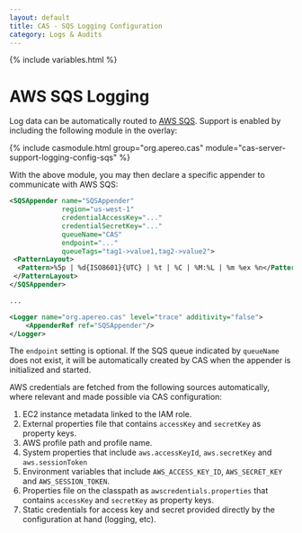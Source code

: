 ```yaml
---
layout: default
title: CAS - SQS Logging Configuration
category: Logs & Audits
---
```


{% include variables.html %}

# AWS SQS Logging

Log data can be automatically routed to [AWS SQS](https://aws.amazon.com/sqs/). Support 
is enabled by including the following module in the overlay:

{% include casmodule.html group="org.apereo.cas" module="cas-server-support-logging-config-sqs" %}

With the above module, you may then declare a specific appender to communicate with AWS SQS:

```xml
<SQSAppender name="SQSAppender"
             region="us-west-1"
             credentialAccessKey="..."
             credentialSecretKey="..."
             queueName="CAS"
             endpoint="..."
             queueTags="tag1->value1,tag2->value2">
 <PatternLayout>
  <Pattern>%5p | %d{ISO8601}{UTC} | %t | %C | %M:%L | %m %ex %n</Pattern>
 </PatternLayout>
</SQSAppender>

...

<Logger name="org.apereo.cas" level="trace" additivity="false">
    <AppenderRef ref="SQSAppender"/>
</Logger>
```
 
The `endpoint` setting is optional. If the SQS queue indicated by `queueName` does not exist, it will be automatically
created by CAS when the appender is initialized and started.

AWS credentials are fetched from the following sources automatically, where relevant and made possible via CAS configuration:

1. EC2 instance metadata linked to the IAM role.
2. External properties file that contains `accessKey` and `secretKey` as property keys.
3. AWS profile path and profile name.
4. System properties that include `aws.accessKeyId`, `aws.secretKey` and `aws.sessionToken`
5. Environment variables that include `AWS_ACCESS_KEY_ID`, `AWS_SECRET_KEY` and `AWS_SESSION_TOKEN`.
6. Properties file on the classpath as `awscredentials.properties` that contains `accessKey` and `secretKey` as property keys.
7. Static credentials for access key and secret provided directly by the configuration at hand (logging, etc).
